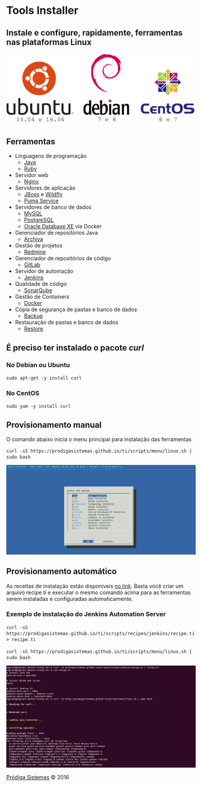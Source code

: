 # Tools Installer

## Instale e configure, rapidamente, ferramentas nas plataformas Linux
![Linux support](images/linux_support.png)

## Ferramentas
* Linguagens de programação
  * [Java](https://www.oracle.com/java/index.html)
  * [Ruby](https://www.ruby-lang.org)
* Servidor web
  * [Nginx](https://www.nginx.com)
* Servidores de aplicação
  * [JBoss](https://www.jboss.org) e [Wildfly](http://wildfly.org)
  * [Puma Service](http://puma.io)
* Servidores de banco de dados
  * [MySQL](https://www.mysql.com)
  * [PostgreSQL](https://www.postgresql.org)
  * [Oracle Database XE](https://hub.docker.com/r/wnameless/oracle-xe-11g/) via Docker
* Gerenciador de repositórios Java
  * [Archiva](http://archiva.apache.org)
* Gestão de projetos
  * [Redmine](http://www.redmine.org)
* Gerenciador de repositórios de código
  * [GitLab](https://about.gitlab.com)
* Servidor de automação
  * [Jenkins](https://jenkins.io)
* Qualidade de código
  * [SonarQube](http://www.sonarqube.org)
* Gestão de Containers
  * [Docker](https://www.docker.com)
* Cópia de segurança de pastas e banco de dados
  * [Backup](backup)
* Restauração de pastas e banco de dados
  * [Restore](restore)

## É preciso ter instalado o pacote _curl_

### No Debian ou Ubuntu
    sudo apt-get -y install curl

### No CentOS
    sudo yum -y install curl

## Provisionamento manual

O comando abaixo inicia o menu principal para instalação das ferramentas

    curl -sS https://prodigasistemas.github.io/ti/scripts/menu/linux.sh | sudo bash

![manual installer](images/tools-installer-manual.png)

## Provisionamento automático

As receitas de instalação estão disponíveis [no link](https://github.com/prodigasistemas/ti/tree/master/docs/scripts/recipes). Basta você criar um arquivo recipe.ti e executar o mesmo comando acima para as ferramentas serem instaladas e configuradas automaticamente.

### Exemplo de instalação do Jenkins Automation Server

    curl -sS https://prodigasistemas.github.io/ti/scripts/recipes/jenkins/recipe.ti > recipe.ti

    curl -sS https://prodigasistemas.github.io/ti/scripts/menu/linux.sh | sudo bash

![automatic installer](images/tools-installer-automatic.png)

[Pródiga Sistemas](http://www.prodigasistemas.com.br) © 2016
